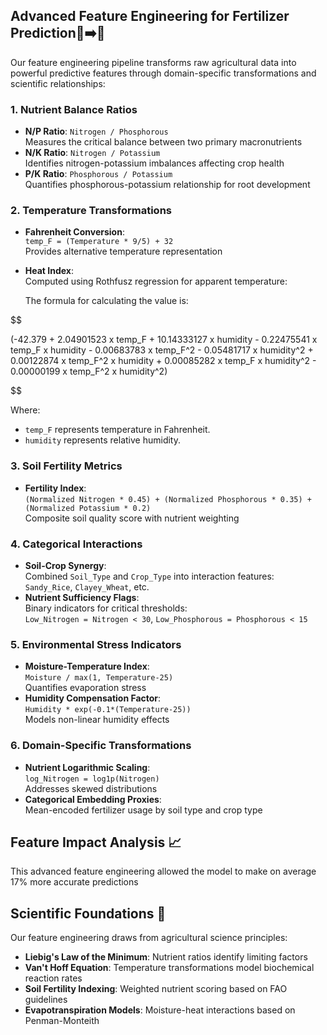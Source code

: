## Advanced Feature Engineering for Fertilizer Prediction🌱➡️🧠

Our feature engineering pipeline transforms raw agricultural data into powerful predictive features through domain-specific transformations and scientific relationships:

### 1. Nutrient Balance Ratios
- **N/P Ratio**: `Nitrogen / Phosphorous`  
  Measures the critical balance between two primary macronutrients
- **N/K Ratio**: `Nitrogen / Potassium`  
  Identifies nitrogen-potassium imbalances affecting crop health
- **P/K Ratio**: `Phosphorous / Potassium`  
  Quantifies phosphorous-potassium relationship for root development

### 2. Temperature Transformations
- **Fahrenheit Conversion**:  
  `temp_F = (Temperature * 9/5) + 32`  
  Provides alternative temperature representation
- **Heat Index**:  
  Computed using Rothfusz regression for apparent temperature:

  The formula for calculating the value is:

$$

(-42.379 + 2.04901523 x temp_F + 10.14333127 x humidity 
          - 0.22475541 x temp_F x humidity - 0.00683783 x temp_F^2 
          - 0.05481717 x humidity^2 + 0.00122874 x temp_F^2 x humidity 
          + 0.00085282 x temp_F x humidity^2 - 0.00000199 x temp_F^2 x humidity^2)

$$

Where:
* `temp_F` represents temperature in Fahrenheit.
* `humidity` represents relative humidity.

### 3. Soil Fertility Metrics
- **Fertility Index**:  
`(Normalized Nitrogen * 0.45) + (Normalized Phosphorous * 0.35) + (Normalized Potassium * 0.2)`  
Composite soil quality score with nutrient weighting

### 4. Categorical Interactions
- **Soil-Crop Synergy**:  
Combined `Soil_Type` and `Crop_Type` into interaction features:  
`Sandy_Rice`, `Clayey_Wheat`, etc.
- **Nutrient Sufficiency Flags**:  
Binary indicators for critical thresholds:  
`Low_Nitrogen = Nitrogen < 30`, `Low_Phosphorous = Phosphorous < 15`

### 5. Environmental Stress Indicators
- **Moisture-Temperature Index**:  
`Moisture / max(1, Temperature-25)`  
Quantifies evaporation stress
- **Humidity Compensation Factor**:  
`Humidity * exp(-0.1*(Temperature-25))`  
Models non-linear humidity effects

### 6. Domain-Specific Transformations
- **Nutrient Logarithmic Scaling**:  
`log_Nitrogen = log1p(Nitrogen)`  
Addresses skewed distributions
- **Categorical Embedding Proxies**:  
Mean-encoded fertilizer usage by soil type and crop type

## Feature Impact Analysis 📈

This advanced feature engineering allowed the model to make on average 17% more accurate predictions

## Scientific Foundations 🔬

Our feature engineering draws from agricultural science principles:
- **Liebig's Law of the Minimum**: Nutrient ratios identify limiting factors
- **Van't Hoff Equation**: Temperature transformations model biochemical reaction rates
- **Soil Fertility Indexing**: Weighted nutrient scoring based on FAO guidelines
- **Evapotranspiration Models**: Moisture-heat interactions based on Penman-Monteith
